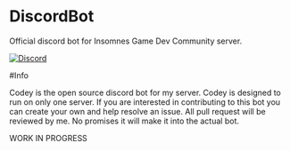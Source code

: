 # DiscordBot

Official discord bot for Insomnes Game Dev Community server.

[![Discord](https://img.shields.io/discord/761776694645489665?color=7289DA&label=Discord%20Server&style=for-the-badge)](https://discord.com/invite/decJDCn)

#Info

Codey is the open source discord bot for my server. Codey is designed to run on only one server. If you are interested in contributing to this bot you can create your own and help resolve an issue. All pull request will be reviewed by me. No promises it will make it into the actual bot. 

WORK IN PROGRESS

